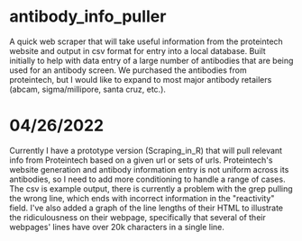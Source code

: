 # antibody_info_puller
A quick web scraper that will take useful information from the proteintech website and output in csv format for entry into a local database.  Built initially to help with data entry of a large number of antibodies that are being used for an antibody screen.  We purchased the antibodies from proteintech, but I would like to expand to most major antibody retailers (abcam, sigma/millipore, santa cruz, etc.).

# 04/26/2022
Currently I have a prototype version (Scraping_in_R) that will pull relevant info from Proteintech based on a given url or sets of urls.  Proteintech's website generation and antibody information entry is not uniform across its antibodies, so I need to add more conditioning to handle a range of cases.
The csv is example output, there is currently a problem with the grep pulling the wrong line, which ends with incorrect information in the "reactivity" field.
I've also added a graph of the line lengths of their HTML to illustrate the ridiculousness on their webpage, specifically that several of their webpages' lines have over 20k characters in a single line.
